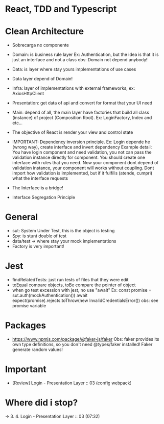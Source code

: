 # React, TDD and Typescript

# Clean Architecture 

- Sobrecarga no componente
- Domain: is business rule layer
    Ex: Authentication, but the idea is that it is just an interface and not a class
obs: Domain not depend anybody!
- Data: is layer where stay yours implementations of use cases
- Data layer depend of Domain!
- Infra: layer of implementations with external frameworks, ex: AxiosHttpClient
- Presentation: get data of api and convert for format that your UI need
- Main: depend of all, the main layer have factories that build all class (instance) of project (Composition Root). Ex: LoginFactory, Index and etc...
- The objective of React is render your view and control state

- IMPORTANT: Dependency inversion principle. Ex: Login depende he (wrong way), create interface and invert dependency
Example detail: You have login component and need validation, you not can pass the validation instance directly for component. You should create one interface with rules that you need. Now your component dont depend of validation instance, your component will works without coupling. 
Dont import how validation is implemented, but if it fulfills (atende, cumpri) what the interface requests 

- The Interface is a bridge!
- Interface Segregation Principle

# General
- sut: System Under Test, this is the object is testing
- Spy: is stunt double of test
- data/test -> where stay your mock implementations
- Factory is very important!

# Jest
- findRelatedTests: just run tests of files that they were edit
- toEqual compare objects, toBe compare the pointer of object
- when go test excession with jest, no use "await"
Ex: 
const promise = sut.auth(mockAuthentication())
await expect(promise).rejects.toThrow(new InvalidCredentialsError())
obs: see promise variable

# Packages
- https://www.npmjs.com/package/@faker-js/faker
Obs: faker provides its own type definitions, so you don't need @types/faker installed!
Faker generate random values!

# Important
-  [Review] Login - Presentation Layer :: 03 (config webpack)

# Where did i stop?
-> 3. 4. Login - Presentation Layer :: 03 (07:32)